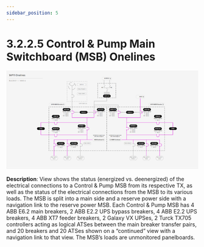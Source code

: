 ```yaml
---
sidebar_position: 5
---
```


# 3.2.2.5 Control & Pump Main Switchboard (MSB) Onelines

![Docs Version Dropdown](../../../../../static/img/ControlPumpMainSwitchBoard.png)


**Description**: View shows the status (energized vs. deenergized) of the electrical connections to a Control & Pump MSB from its respective TX, as well as the status of the electrical connections from the MSB to its various loads. The MSB is split into a main side and a reserve power side with a navigation link to the reserve power MSB. Each Control & Pump MSB has 4 ABB E6.2 main breakers, 2 ABB E2.2 UPS bypass breakers, 4 ABB E2.2 UPS breakers, 4 ABB XT7 feeder breakers, 2 Galaxy VX UPSes, 2 Turck TX705 controllers acting as logical ATSes between the main breaker transfer pairs, and 20 breakers and 20 ATSes shown on a “continued” view with a navigation link to that view. The MSB’s loads are unmonitored panelboards.  
